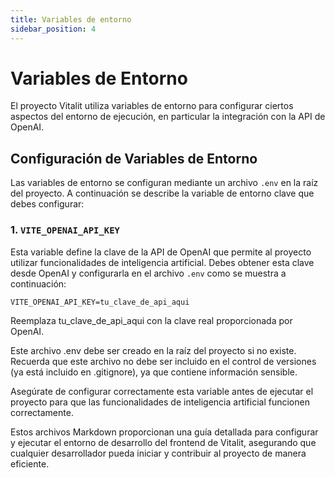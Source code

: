 ```yaml
---
title: Variables de entorno
sidebar_position: 4
---
```


# Variables de Entorno

El proyecto Vitalit utiliza variables de entorno para configurar ciertos aspectos del entorno de ejecución, en particular la integración con la API de OpenAI.

## Configuración de Variables de Entorno

Las variables de entorno se configuran mediante un archivo `.env` en la raíz del proyecto. A continuación se describe la variable de entorno clave que debes configurar:

### 1. `VITE_OPENAI_API_KEY`

Esta variable define la clave de la API de OpenAI que permite al proyecto utilizar funcionalidades de inteligencia artificial. Debes obtener esta clave desde OpenAI y configurarla en el archivo `.env` como se muestra a continuación:

```env
VITE_OPENAI_API_KEY=tu_clave_de_api_aqui
```
Reemplaza tu_clave_de_api_aqui con la clave real proporcionada por OpenAI.

Este archivo .env debe ser creado en la raíz del proyecto si no existe. Recuerda que este archivo no debe ser incluido en el control de versiones (ya está incluido en .gitignore), ya que contiene información sensible.

Asegúrate de configurar correctamente esta variable antes de ejecutar el proyecto para que las funcionalidades de inteligencia artificial funcionen correctamente.

Estos archivos Markdown proporcionan una guía detallada para configurar y ejecutar el entorno de desarrollo del frontend de Vitalit, asegurando que cualquier desarrollador pueda iniciar y contribuir al proyecto de manera eficiente.

